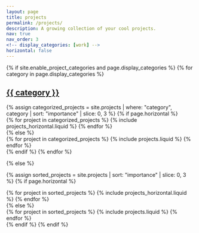 ```yaml
---
layout: page
title: projects
permalink: /projects/
description: A growing collection of your cool projects.
nav: true
nav_order: 3
<!-- display_categories: [work] -->
horizontal: false
---
```


<div class="projects">
{% if site.enable_project_categories and page.display_categories %}
  <!-- Display categorized projects -->
  {% for category in page.display_categories %}
    <a id="{{ category }}" href=".#{{ category }}">
      <h2 class="category">{{ category }}</h2>
    </a>
    {% assign categorized_projects = site.projects | where: "category", category | sort: "importance" | slice: 0, 3 %}
    {% if page.horizontal %}
      <div class="container">
        <div class="row row-cols-1 row-cols-md-2">
          {% for project in categorized_projects %}
            {% include projects_horizontal.liquid %}
          {% endfor %}
        </div>
      </div>
    {% else %}
      <div class="row row-cols-1 row-cols-md-3">
        {% for project in categorized_projects %}
          {% include projects.liquid %}
        {% endfor %}
      </div>
    {% endif %}
  {% endfor %}

{% else %}
  <!-- Display projects without categories -->
  {% assign sorted_projects = site.projects | sort: "importance" | slice: 0, 3 %}
  {% if page.horizontal %}
    <div class="container">
      <div class="row row-cols-1 row-cols-md-2">
        {% for project in sorted_projects %}
          {% include projects_horizontal.liquid %}
        {% endfor %}
      </div>
    </div>
  {% else %}
    <div class="row row-cols-1 row-cols-md-3">
      {% for project in sorted_projects %}
        {% include projects.liquid %}
      {% endfor %}
    </div>
  {% endif %}
{% endif %}
</div>
